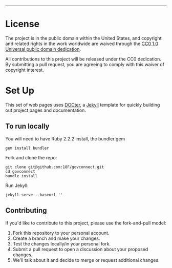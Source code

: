 ---
# License

The project is in the public domain within the United States, and
copyright and related rights in the work worldwide are waived through
the [CC0 1.0 Universal public domain dedication][CC0].

All contributions to this project will be released under the CC0
dedication. By submitting a pull request, you are agreeing to comply
with this waiver of copyright interest.

[CC0]: http://creativecommons.org/publicdomain/zero/1.0/

# Set Up

This set of web pages uses [DOCter](http://cfpb.github.io/DOCter/), a [Jekyll](http://jekyllrb.com/) template for quickly building out project pages and documentation.

## To run locally

You will need to have Ruby 2.2.2 install, the bundler gem

```
gem install bundler
```

Fork and clone the repo:

```
git clone git@github.com:18F/govconnect.git
cd govconnect
bundle install
```
Run Jekyll:

```
jekyll serve --baseurl ''
```


## Contributing

If you'd like to contribute to this project, please use the fork-and-pull
model:

1. Fork this repository to your personal account.
2. Create a branch and make your changes.
3. Test the changes locally/in your personal fork.
4. Submit a pull request to open a discussion about your proposed changes.
5. We'll talk about it and decide to merge or request additional changes.
